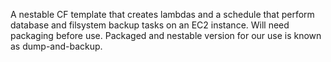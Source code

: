A nestable CF template that creates lambdas and a schedule that perform database and filsystem backup tasks on an EC2 instance. Will need packaging before use. Packaged and nestable version for our use is known as dump-and-backup.

